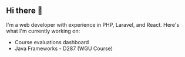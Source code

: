 ## Hi there 👋

I'm a web developer with experience in PHP, Laravel, and React. Here's what I'm currently working on:

* Course evaluations dashboard
* Java Frameworks - D287 (WGU Course)

